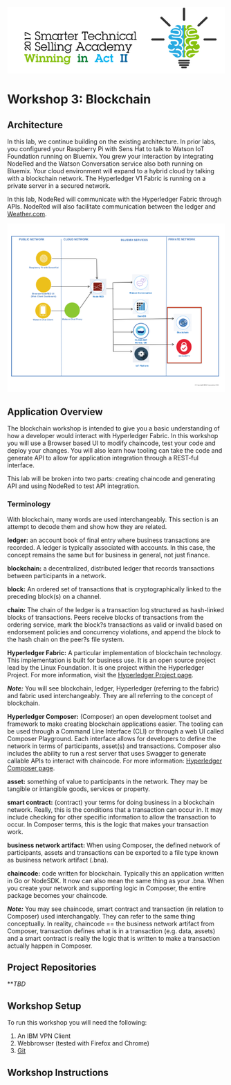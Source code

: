   ![STSA Logo](https://github.com/SweetJenn23/BlockchainLab/blob/master/images/STSALogo.png)
# Workshop 3: Blockchain

## Architecture
 In this lab, we continue building on the existing architecture. In prior labs, you configured your Raspberry Pi with Sens Hat to talk to Watson IoT Foundation running on Bluemix. You grew your interaction by integrating NodeRed and the Watson Conversation service also both running on Bluemix. Your cloud environment will expand to a hybrid cloud by talking with a blockchain network. The Hyperledger V1 Fabric is running on a private server in a secured network. 

In this lab, NodeRed will communicate with the Hyperledger Fabric through APIs. NodeRed will also facilitate communication between the ledger and [Weather.com](https://twcservice.mybluemix.net/rest-api/).

![Lab Architecture](https://github.com/SweetJenn23/BlockchainLab/blob/master/images/BlockchainArchitecture/Slide1.png)

## Application Overview
The blockchain workshop is intended to give you a basic understanding of how a developer would interact with Hyperledger Fabric. In this workshop you will use a Browser based UI to modify chaincode, test your code and deploy your changes. You will also learn how tooling can take the code and generate API to allow for application integration through a REST-ful interface. 

This lab will be broken into two parts: creating chaincode and generating API and using NodeRed to test API integration.

### Terminology
With blockchain, many words are used interchangeably. This section is an attempt to decode them and show how they are related.

**ledger:** an account book of final entry where business transactions are recorded. A ledger is typically associated with accounts. In this case, the concept remains the same but for business in general, not just finance.

**blockchain:** a decentralized, distributed ledger that records transactions between participants in a network. 

**block:** An ordered set of transactions that is cryptographically linked to the preceding block(s) on a channel.

**chain:** The chain of the ledger is a transaction log structured as hash-linked blocks of transactions. Peers receive blocks of transactions from the ordering service, mark the block?s transactions as valid or invalid based on endorsement policies and concurrency violations, and append the block to the hash chain on the peer?s file system.

**Hyperledger Fabric:** A particular implementation of blockchain technology. This implementation is built for business use. It is an open source project lead by the Linux Foundation. It is one project within the Hyperledger Project. For more information, visit the [Hyperledger Project page](http://www.hyperledger.org/).

**_Note:_** You will see blockchain, ledger, Hyperledger (referring to the fabric) and fabric used interchangeably. They are all referring to the concept of blockchain.

**Hyperledger Composer:** (Composer) an open development toolset and framework to make creating blockchain applications easier. The tooling can be used through a Command Line Interface (CLI) or through a web UI called Composer Playground. Each interface allows for developers to define the network in terms of participants, asset(s) and transactions.  Composer also includes the ability to run a rest server that uses Swagger to generate callable APIs to interact with chaincode. For more information: [Hyperledger Composer page](https://hyperledger.github.io/composer/introduction/introduction.html).

**asset:** something of value to participants in the network. They may be tangible or intangible goods, services or property.

**smart contract:** (contract) your terms for doing business in a blockchain network. Really, this is the conditions that a transaction can occur in. It may include checking for other specific information to allow the transaction to occur. In Composer terms, this is the logic that makes your transaction work.

**business network artifact:** When using Composer, the defined network of participants, assets and transactions can be exported to a file type known as business network artifact (.bna). 

**chaincode:** code written for blockchain. Typically this an application written in Go or NodeSDK. It now can also mean the same thing as your .bna. When you create your network and supporting logic in Composer, the entire package becomes your chaincode. 

**_Note:_** You may see chaincode, smart contract and transaction (in relation to Composer) used interchangably. They can refer to the same thing conceptually. In reality, chaincode == the business network artifact from Composer, transaction defines what is in a transaction (e.g. data, assets) and a smart contract is really the logic that is written to make a transaction actually happen in Composer.

## Project Repositories
**_TBD_

## Workshop Setup
To run this workshop you will need the following:
1. An IBM VPN Client
2. Webbrowser (tested with Firefox and Chrome)
3.  [Git](https://git-scm.com/book/en/v2/Getting-Started-Installing-Git) 

## Workshop Instructions

